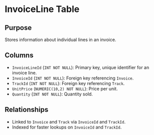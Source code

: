 # InvoiceLine Table

## Purpose
Stores information about individual lines in an invoice.

## Columns
- `InvoiceLineId` (`INT NOT NULL`): Primary key, unique identifier for an invoice line.
- `InvoiceId` (`INT NOT NULL`): Foreign key referencing `Invoice`.
- `TrackId` (`INT NOT NULL`): Foreign key referencing `Track`.
- `UnitPrice` (`NUMERIC(10,2) NOT NULL`): Price per unit.
- `Quantity` (`INT NOT NULL`): Quantity sold.

## Relationships
- Linked to `Invoice` and `Track` via `InvoiceId` and `TrackId`.
- Indexed for faster lookups on `InvoiceId` and `TrackId`.